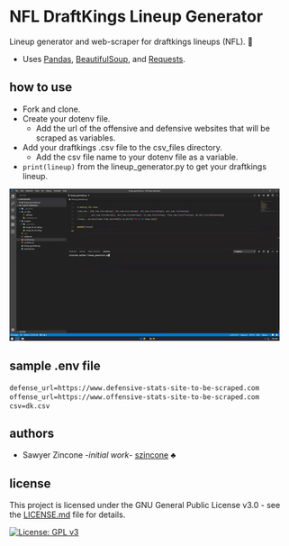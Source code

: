 # NFL DraftKings Lineup Generator
Lineup generator and web-scraper for draftkings lineups (NFL). :football:

- Uses [Pandas](https://pandas.pydata.org/), [BeautifulSoup](https://www.crummy.com/software/BeautifulSoup/), and [Requests](http://docs.python-requests.org/en/master/).


## how to use
- Fork and clone.
- Create your dotenv file.
    - Add the url of the offensive and defensive websites that will be scraped as variables.
- Add your draftkings .csv file to the csv_files directory.
    - Add the csv file name to your dotenv file as a variable.
- `print(lineup)` from the lineup_generator.py to get your draftkings lineup.

![NFL-Lineup](nfl-lineup.gif)

## sample .env file
```
defense_url=https://www.defensive-stats-site-to-be-scraped.com
offense_url=https://www.offensive-stats-site-to-be-scraped.com
csv=dk.csv
```

## authors
- Sawyer Zincone -_initial work_- [szincone](https://github.com/szincone) :clubs:

## license
This project is licensed under the GNU General Public License v3.0 - see the [LICENSE.md](https://github.com/szincone/nfl-lineup-generator/blob/master/LICENSE.md) file for details.

[![License: GPL v3](https://img.shields.io/badge/License-GPL%20v3-blue.svg)](https://www.gnu.org/licenses/gpl-3.0)
